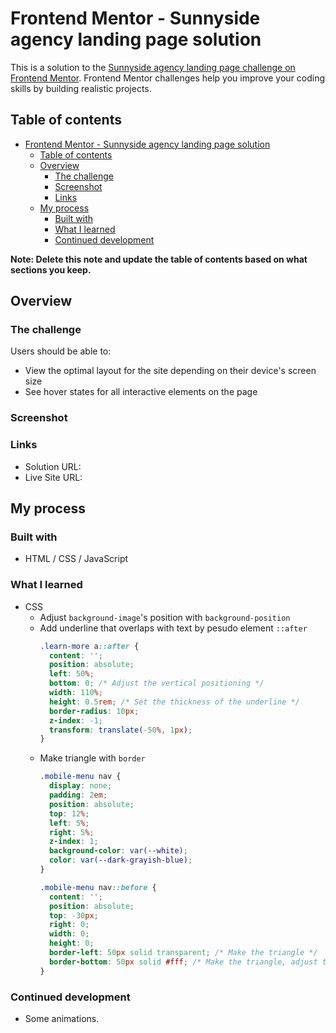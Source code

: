 # Frontend Mentor - Sunnyside agency landing page solution

This is a solution to the [Sunnyside agency landing page challenge on Frontend Mentor](https://www.frontendmentor.io/challenges/sunnyside-agency-landing-page-7yVs3B6ef). Frontend Mentor challenges help you improve your coding skills by building realistic projects.

## Table of contents

- [Frontend Mentor - Sunnyside agency landing page solution](#frontend-mentor---sunnyside-agency-landing-page-solution)
  - [Table of contents](#table-of-contents)
  - [Overview](#overview)
    - [The challenge](#the-challenge)
    - [Screenshot](#screenshot)
    - [Links](#links)
  - [My process](#my-process)
    - [Built with](#built-with)
    - [What I learned](#what-i-learned)
    - [Continued development](#continued-development)

**Note: Delete this note and update the table of contents based on what sections you keep.**

## Overview

### The challenge

Users should be able to:

- View the optimal layout for the site depending on their device's screen size
- See hover states for all interactive elements on the page

### Screenshot

### Links

- Solution URL:
- Live Site URL:

## My process

### Built with

- HTML / CSS / JavaScript

### What I learned

- CSS
  - Adjust `background-image`'s position with `background-position`
  - Add underline that overlaps with text by pesudo element `::after`
    ```css
    .learn-more a::after {
      content: '';
      position: absolute;
      left: 50%;
      bottom: 0; /* Adjust the vertical positioning */
      width: 110%;
      height: 0.5rem; /* Set the thickness of the underline */
      border-radius: 10px;
      z-index: -1;
      transform: translate(-50%, 1px);
    }
    ```
  - Make triangle with `border`
    ```css
    .mobile-menu nav {
      display: none;
      padding: 2em;
      position: absolute;
      top: 12%;
      left: 5%;
      right: 5%;
      z-index: 1;
      background-color: var(--white);
      color: var(--dark-grayish-blue);
    }

    .mobile-menu nav::before {
      content: '';
      position: absolute;
      top: -30px;
      right: 0; 
      width: 0;
      height: 0;
      border-left: 50px solid transparent; /* Make the triangle */
      border-bottom: 50px solid #fff; /* Make the triangle, adjust to match nav's background color */
    }
    ```


### Continued development

- Some animations.